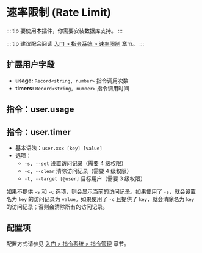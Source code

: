 # 速率限制 (Rate Limit)

::: tip
要使用本插件，你需要安装数据库支持。
:::

::: tip
建议配合阅读 [入门 > 指令系统 > 速率限制](../../manual/usage/command.md#速率限制) 章节。
:::

## 扩展用户字段

- **usage:** `Record<string, number>` 指令调用次数
- **timers:** `Record<string, number>` 指令调用时间

## 指令：user.usage
## 指令：user.timer

- 基本语法：`user.xxx [key] [value]`
- 选项：
  - `-s, --set` 设置访问记录（需要 4 级权限）
  - `-c, --clear` 清除访问记录（需要 4 级权限）
  - `-t, --target [@user]` 目标用户（需要 3 级权限）

如果不提供 `-s` 和 `-c` 选项，则会显示当前的访问记录。如果使用了 `-s`，就会设置名为 `key` 的访问记录为 `value`。如果使用了 `-c` 且提供了 `key`，就会清除名为 `key` 的访问记录；否则会清除所有的访问记录。

## 配置项

配置方式请参见 [入门 > 指令系统 > 指令管理](../../manual/usage/command.md#速率限制) 章节。
